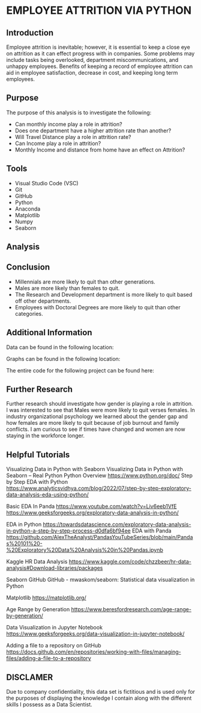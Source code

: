 # EMPLOYEE ATTRITION VIA PYTHON  

## Introduction 
Employee attrition is inevitable; however, it is essential to keep a close eye on attrition as it can effect progress with in companies. Some problems may include tasks being overlooked, department miscommunications, and unhappy employees. Benefits of keeping a record of employee attrition can aid in employee satisfaction, decrease in cost, and keeping long term employees. 


## Purpose
The purpose of this analysis is to investigate the following:
-	Can monthly income play a role in attrition? 
-	Does one department have a higher attrition rate than another? 
-	Will Travel Distance play a role in attrition rate? 
-	Can Income play a role in attrition? 
-	Monthly Income and distance from home have an effect on Attrition?
  
## Tools
-	Visual Studio Code (VSC) 
-	Git 
-	GitHub
-	Python
-	Anaconda
-	Matplotlib
-	Numpy
-	Seaborn

## Analysis



## Conclusion 
-	Millennials are more likely to quit than other generations. 
-	Males are more likely than females to quit.
-	The Research and Development department is more likely to quit based off other departments.
-	Employees with Doctoral Degrees are more likely to quit than other categories. 

## Additional Information 
Data can be found in the following location: 


Graphs can be found in the following location: 


The entire code for the following project can be found here: 

## Further Research
Further research should investigate how gender is playing a role in attrition. I was interested to see that Males were more likely to quit verses females. In industry organizational psychology we learned about the gender gap and how females are more likely to quit because of job burnout and family conflicts. I am curious to see if times have changed and women are now staying in the workforce longer. 


## Helpful Tutorials
Visualizing Data in Python with Seaborn 
Visualizing Data in Python with Seaborn – Real Python
Python Overview 
https://www.python.org/doc/
Step by Step EDA with Python 
https://www.analyticsvidhya.com/blog/2022/07/step-by-step-exploratory-data-analysis-eda-using-python/

Basic EDA In Panda 
https://www.youtube.com/watch?v=Liv6eeb1VfE
https://www.geeksforgeeks.org/exploratory-data-analysis-in-python/

EDA in Python 
https://towardsdatascience.com/exploratory-data-analysis-in-python-a-step-by-step-process-d0dfa6bf94ee
EDA with Panda
https://github.com/AlexTheAnalyst/PandasYouTubeSeries/blob/main/Pandas%20101%20-%20Exploratory%20Data%20Analysis%20in%20Pandas.ipynb

Kaggle HR Data Analysis 
https://www.kaggle.com/code/chzzbeer/hr-data-analysis#Download-libraries/packages

Seaborn GitHub
GitHub - mwaskom/seaborn: Statistical data visualization in Python

Matplotlib 
https://matplotlib.org/

Age Range by Generation 
https://www.beresfordresearch.com/age-range-by-generation/

Data Visualization in Jupyter Notebook 
https://www.geeksforgeeks.org/data-visualization-in-jupyter-notebook/

Adding a file to a repository on GitHub
https://docs.github.com/en/repositories/working-with-files/managing-files/adding-a-file-to-a-repository

## DISCLAMER
Due to company confidentiality, this data set is fictitious and is used only for the purposes of displaying the knowledge I contain along with the different skills I possess as a Data Scientist. 
